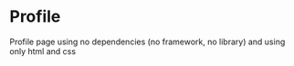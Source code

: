
# Profile

Profile page using no dependencies (no framework, no library) and using only html and css